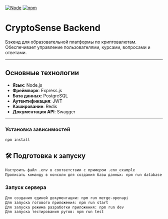 [![Node](https://img.shields.io/badge/node-20.5.1-green.svg)](https://nodejs.org/)
[![npm](https://img.shields.io/badge/npm-9.8.0-red.svg)](https://www.npmjs.com/)

# CryptoSense Backend

Бэкенд для образовательной платформы по криптовалютам. Обеспечивает управление пользователями, курсами, вопросами и ответами.

---

## Основные технологии

- **Язык**: Node.js
- **Фреймворк**: Express.js
- **База данных**: PostgreSQL
- **Аутентификация**: JWT
- **Кэширование**: Redis
- **Документация API**: Swagger

---

### Установка зависимостей

```bash
npm install
```

## 🛠 Подготовка к запуску

```bash
Настроить файл .env в соответствии с примером .env_example
Прописать команду в консоли для создания базы данных: npm run database
```

### Запуск сервера

```bash
Для создания единой документации: npm run merge-openapi
Для запуска готового приложения: npm run start
Для запуска режима разработки приложения: npm run dev
Для запуска тестирования рутов: npm run test
```
